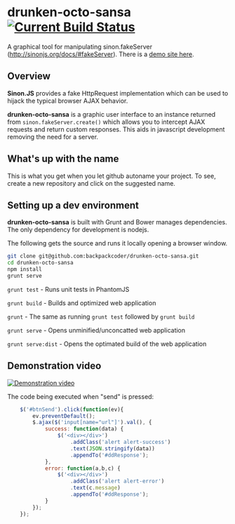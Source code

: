 # drunken-octo-sansa [![Current Build Status](http://dev.the-hammers.net:8111/app/rest/builds/buildType:DrunkenOctoSansa_Build/statusIcon)](http://dev.the-hammers.net:8111/viewLog.html?buildId=lastSuccessful&buildTypeId=DrunkenOctoSansa_Build&tab=buildResultsDiv?guest=1) 

A graphical tool for manipulating sinon.fakeServer (http://sinonjs.org/docs/#fakeServer).  There is a [demo site here](http://dev.the-hammers.net/drunken-octo-sansa/).


## Overview

**Sinon.JS** provides a fake HttpRequest implementation which can be used to hijack the typical browser AJAX behavior.

**drunken-octo-sansa** is a graphic user interface to an instance returned from `sinon.fakeServer.create()` which allows 
you to intercept AJAX requests and return custom responses.  This aids in javascript development removing the need for
a server.

## What's up with the name

This is what you get when you let github autoname your project.  To see, create a new repository and click on the 
suggested name.

## Setting up a dev environment

**drunken-octo-sansa** is built with Grunt and Bower manages dependencies.  The only dependency for development is
nodejs.

The following gets the source and runs it locally opening a browser window.
```bash
git clone git@github.com:backpackcoder/drunken-octo-sansa.git
cd drunken-octo-sansa
npm install
grunt serve
```

`grunt test` - Runs unit tests in PhantomJS

`grunt build` - Builds and optimized web application

`grunt` - The same as running `grunt test` followed by `grunt build`

`grunt serve` - Opens unminified/unconcatted web application

`grunt serve:dist` - Opens the optimated build of the web application



## Demonstration video

[![Demonstration video](http://img.youtube.com/vi/PGpKOU4UcqY/0.jpg)](http://www.youtube.com/watch?v=PGpKOU4UcqY)


The code being executed when "send" is pressed:
```javascript
    $('#btnSend').click(function(ev){
        ev.preventDefault();
        $.ajax($('input[name="url"]').val(), {
            success: function(data) {
                $('<div></div>')
                    .addClass('alert alert-success')
                    .text(JSON.stringify(data))
                    .appendTo('#ddResponse');
            },
            error: function(a,b,c) {
                $('<div></div>')
                    .addClass('alert alert-error')
                    .text(c.message)
                    .appendTo('#ddResponse');
            }
        });
    });
```